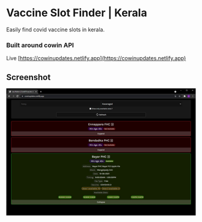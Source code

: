 # Vaccine Slot Finder | Kerala

Easily find covid vaccine slots in kerala. 

### Built around cowin API

Live [https://cowinupdates.netlify.app](https://cowinupdates.netlify.app)

## Screenshot

![](https://github.com/adwaithks/vacciNation/blob/master/cowinupdates.JPG)
